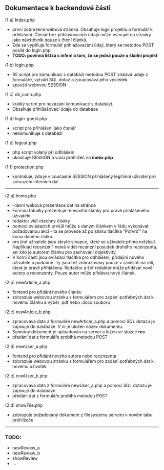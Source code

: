 ## Dokumentace k backendové části

(1.a) Index.php  
* první zobrazená webová stránka. Obsahuje logo projektu a formulář k přihlášení. Čtenář bez přihlašovacích údajů může vstoupit na stránky jako návštěvník pouze k čtení článků.
* Zde se vyplňuje formulář prihlašovacími údaji, který se metodou POST posílá do login.php
*  __TODO: povinná lištza s infem o tom, že se jedná pouze o školní projekt__

(1.b) login.php
* BE script pro komunikaci s datábází metodou POST získává údaje z formuláře, vytváří SQL dotaz a zpracovává jeho výsledek
* spouští webovou SESSION

(1.c) db_conn.php
* krátký script pro navázání komunikace s databází. 
* Obsahuje přihlůašovací údaje do databáze

(1.d) login-guest.php
* script pro přihlášení jako čtenář
* nekomunikuje s databází

(1.e) logout.php
* php script volaný při odhlášení
* ukončuje SESSION a vrací prohlížeč na __index.php__

(1.f) protection.php
* kontroluje, zda je v coučasné SESSION přihlášený legitimní uživatel pro zobrazení interních dat

- - -
(2.a) home.php
* Hlavní webová prezentace dat na stránce
* Formou tabulky prezentuje relevantní články pro právě přihlášeného uživatele
* redaktor vidí všechny články
* pomocí ovládacích prvkůl může s daným článkem v řádu vykonávat požadovanou akci - ta se provede až po stisku tlačítka "Potvrď" na konci daného řádku.
* pro jiné uživatele jsou skryté sloupce, které se uživatele přímo netýkají. Například recenzet 1 nemá vidět recenzní posudek druhého recenzenta, ani kdo je autorem článku pro zachování objektivity.
* V horní části jsou ovládací tlačítka pro odhlášení, přidáýní nového uživatele a podobně. Ty jsou též zobrazovány pouze v závisloti na roli, která je právě přihlášena. Redaktor a šéf redaktor může přidávat nové autory a recenzenty. Pouze autor může přidávat nový článek.
  
(2.b) newArticle_a.php
* fontend pro přidání nového článku
* zobrazuje webovou stránku s formulářem pro zadání potřebných dat k novému článku a výběr .pdf nebo .docx souboru

(2.c) newArticle_b.php
* zpracovává data z formuláře newArticle_a.php a pomocí SQL dotazu je zapisuje do databáze. V ní je uložen název dokumentu.
* Samotný dokument je uploadován na server a ložen ve složce __res__
* předání dat z formuláře probíhá metodou POST

(2.d) newUser_a.php
* fontend pro přidání nového autora nebo recenzenta
* zobrazuje webovou stránku s formulářem pro zadání potřebných dat k novému uživateli

(2.e) newUser_b.php
* zpracovává data z formuláře newUser_a.php a pomocí SQL dotazu je zapisuje do databáze.
* předání dat z formuláře probíhá metodou POST

(2.d) showFile.php
* zobrazuje požadovaný dokument z filesystemu serveru v novém tabu prohlížeče
  
- - -
### TODO:
* newReview_a
* newReview_b
* showReview
* ...

